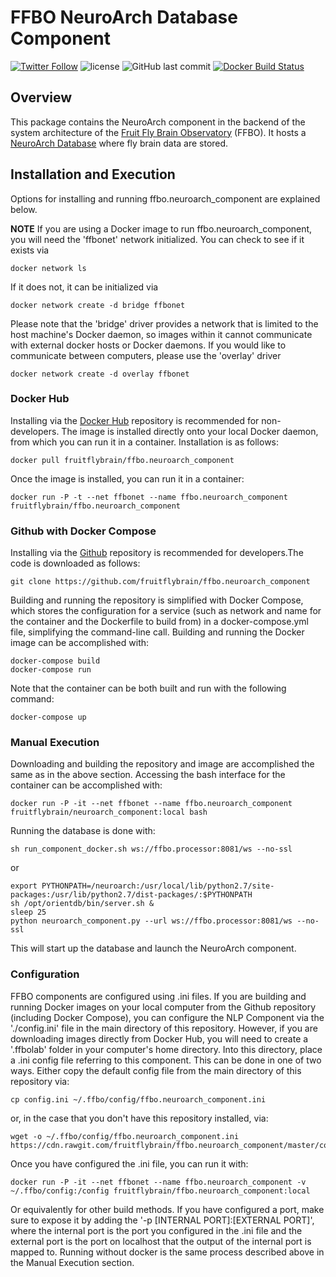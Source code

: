 # FFBO NeuroArch Database Component
[![Twitter Follow](https://img.shields.io/twitter/follow/flybrainobs.svg?style=social&label=Follow)](https://twitter.com/flybrainobs) ![license](https://img.shields.io/github/license/fruitflybrain/ffbo.neuroarch_component.svg?style=flat-square) ![GitHub last commit](https://img.shields.io/github/last-commit/fruitflybrain/ffbo.neuroarch_component.svg?style=flat-square) [![Docker Build Status](https://img.shields.io/docker/build/fruitflybrain/ffbo.neuroarch_component.svg?style=flat-square)](https://hub.docker.com/r/fruitflybrain/ffbo.neuroarch_component)
## Overview

This package contains the NeuroArch component in the backend of the system architecture of the [Fruit Fly Brain Observatory](http://fruitflybrain.org/) (FFBO). It hosts a [NeuroArch Database](http://dx.doi.org/10.5281/zenodo.44225) where fly brain data are stored.

## Installation and Execution

Options for installing and running ffbo.neuroarch_component are explained below.

__NOTE__ If you are using a Docker image to run ffbo.neuroarch_component, you will need the 'ffbonet' network initialized. You can check to see if it exists via

    docker network ls

If it does not, it can be initialized via

    docker network create -d bridge ffbonet

Please note that the 'bridge' driver provides a network that is limited to the host machine's Docker daemon, so images within it cannot communicate with external docker hosts or Docker daemons. If you would like to communicate between computers, please use the 'overlay' driver

    docker network create -d overlay ffbonet

### Docker Hub

Installing via the [Docker Hub](https://hub.docker.com/r/fruitflybrain/ffbo.neuroarch_component) repository is recommended for non-developers. The image is installed directly onto your local Docker daemon, from which you can run it in a container. Installation is as follows:

    docker pull fruitflybrain/ffbo.neuroarch_component

Once the image is installed, you can run it in a container:

    docker run -P -t --net ffbonet --name ffbo.neuroarch_component fruitflybrain/ffbo.neuroarch_component


### Github with Docker Compose

Installing via the [Github](https://github.com/fruitflybrain/ffbo.neuroarch_component) repository is recommended for developers.The code is downloaded as follows:

    git clone https://github.com/fruitflybrain/ffbo.neuroarch_component

Building and running the repository is simplified with Docker Compose, which stores the configuration for a service (such as network and name for the container and the Dockerfile to build from) in a docker-compose.yml file, simplifying the command-line call. Building and running the Docker image can be accomplished with:

    docker-compose build
    docker-compose run

Note that the container can be both built and run with the following command:

    docker-compose up

### Manual Execution

Downloading and building the repository and image are accomplished the same as in the above section. Accessing the bash interface for the container can be accomplished with:

    docker run -P -it --net ffbonet --name ffbo.neuroarch_component fruitflybrain/neuroarch_component:local bash

Running the database is done with:

    sh run_component_docker.sh ws://ffbo.processor:8081/ws --no-ssl

or

    export PYTHONPATH=/neuroarch:/usr/local/lib/python2.7/site-packages:/usr/lib/python2.7/dist-packages/:$PYTHONPATH
    sh /opt/orientdb/bin/server.sh &
    sleep 25
    python neuroarch_component.py --url ws://ffbo.processor:8081/ws --no-ssl

This will start up the database and launch the NeuroArch component.

### Configuration

FFBO components are configured using .ini files. If you are building and running Docker images on your local computer from the Github repository (including Docker Compose), you can configure the NLP Component via the './config.ini' file in the main directory of this repository. However, if you are downloading images directly from Docker Hub, you will need to create a '.ffbolab' folder in your computer's home directory. Into this directory, place a .ini config file referring to this component. This can be done in one of two ways. Either copy the default config file from the main directory of this repository via:

    cp config.ini ~/.ffbo/config/ffbo.neuroarch_component.ini

or, in the case that you don't have this repository installed, via:

    wget -o ~/.ffbo/config/ffbo.neuroarch_component.ini https://cdn.rawgit.com/fruitflybrain/ffbo.neuroarch_component/master/config.ini

Once you have configured the .ini file, you can run it with:

    docker run -P -it --net ffbonet --name ffbo.neuroarch_component -v ~/.ffbo/config:/config fruitflybrain/ffbo.neuroarch_component:local

Or equivalently for other build methods. If you have configured a port, make sure to expose it by adding the '-p [INTERNAL PORT]:[EXTERNAL PORT]', where the internal port is the port you configured in the .ini file and the external port is the port on localhost that the output of the internal port is mapped to. Running without docker is the same process described above in the Manual Execution section.

